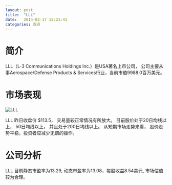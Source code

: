 ```yaml
---
layout: post
title:  "LLL"
date:   2014-02-17 12:21:41
categories: 观点
---
```


# 简介
LLL（L-3 Communications Holdings Inc.）是USA著名上市公司，
公司主要从事Aerospace/Defense Products & Services行业，当前市值9988.0百万美元。

# 市场表现

![LLL](http://finviz.com/chart.ashx?t=LLL&ty=c&ta=1&p=d&s=l)

LLL 昨日收盘价 $113.5，
交易量较正常情况有所放大。
目前股价处于20日均线以上，
50日均线以上，
并且处于200日均线以上。
从短期市场走势来看，
股价走势平稳，投资者应减少无谓的操作。

# 公司分析
LLL 目前静态市盈率为13.29, 动态市盈率为13.08，每股收益8.54美元,
市场估值较为合理。
